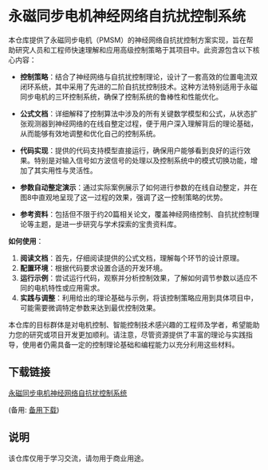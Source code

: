 # 永磁同步电机神经网络自抗扰控制系统

本仓库提供了永磁同步电机（PMSM）的神经网络自抗扰控制方案实现，旨在帮助研究人员和工程师快速理解和应用高级控制策略于其项目中。此资源包含以下核心内容：

- **控制策略**：结合了神经网络与自抗扰控制理论，设计了一套高效的位置电流双闭环系统，其中采用了先进的二阶自抗扰控制技术。这种方法特别适用于永磁同步电机的三环控制系统，确保了控制系统的鲁棒性和性能优化。

- **公式文档**：详细解释了控制算法中涉及的所有关键数学模型和公式，从状态扩张观测器到神经网络的在线自整定过程，便于用户深入理解背后的理论基础，从而能够有效地调整和优化自己的控制系统。

- **代码实现**：提供的代码支持模型直接运行，确保用户能够看到良好的运行效果。特别是对输入信号如方波信号的处理以及控制系统中的模式切换功能，增加了其实用性与灵活性。

- **参数自动整定演示**：通过实际案例展示了如何进行参数的在线自动整定，并在图8中直观地呈现了这一过程的效果，强调了这一控制策略的优势。

- **参考资料**：包括但不限于约20篇相关论文，覆盖神经网络控制、自抗扰控制理论等主题，是进一步研究与学术探索的宝贵资料库。

**如何使用**：
1. **阅读文档**：首先，仔细阅读提供的公式文档，理解每个环节的设计原理。
2. **配置环境**：根据代码要求设置合适的开发环境。
3. **运行示例**：尝试运行代码，观察并分析控制效果，了解如何调节参数以适应不同的电机特性或应用需求。
4. **实践与调整**：利用给出的理论基础与示例，将该控制策略应用到具体项目中，可能需要微调特定参数来达到最优控制效果。

本仓库的目标群体是对电机控制、智能控制技术感兴趣的工程师及学者，希望能助力您的研究或项目开发更加顺利。请注意，尽管资源提供了丰富的理论与实践指导，使用者仍需具备一定的控制理论基础和编程能力以充分利用这些材料。

## 下载链接
[永磁同步电机神经网络自抗扰控制系统](https://pan.quark.cn/s/9094cb31b8bd) 

(备用: [备用下载](https://pan.baidu.com/s/1yYr-pGdcJid0LQ-9lYHPzw?pwd=1234))

## 说明

该仓库仅用于学习交流，请勿用于商业用途。

